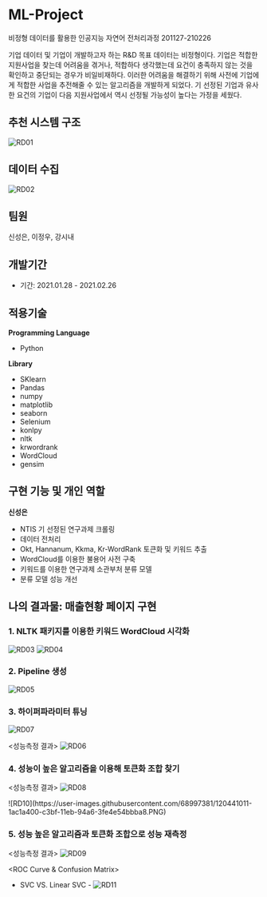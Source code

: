 # ML-Project
비정형 데이터를 활용한 인공지능 자연어 전처리과정 201127-210226

기업 데이터 및 기업이 개발하고자 하는 R&D 목표 데이터는 비정형이다. 
기업은 적합한 지원사업을 찾는데 어려움을 겪거나, 적합하다 생각했는데 요건이 충족하지 않는 것을 확인하고 중단되는 경우가 비일비재하다. 
이러한 어려움을 해결하기 위해 사전에 기업에게 적합한 사업을 추전해줄 수 있는 알고리즘을 개발하게 되었다. 기 선정된 기업과 유사한 요건의 기업이 다음 지원사업에서 역시 선정될 가능성이 높다는
가정을 세웠다.


## 추천 시스템 구조
![RD01](https://user-images.githubusercontent.com/68997381/120438370-40997980-c3bc-11eb-9913-2a08bd27a8cc.PNG)


## 데이터 수집
![RD02](https://user-images.githubusercontent.com/68997381/120438581-85251500-c3bc-11eb-842c-d09d7e516bbb.PNG)


## 팀원

신성은, 이정우, 강시내

## 개발기간 

- 기간: 2021.01.28 - 2021.02.26

## 적용기술

**Programming Language**
- Python

**Library**
- SKlearn
- Pandas
- numpy
- matplotlib
- seaborn
- Selenium
- konlpy
- nltk
- krwordrank
- WordCloud
- gensim


## 구현 기능 및 개인 역할

**신성은**

- NTIS 기 선정된 연구과제 크롤링
- 데이터 전처리
- Okt, Hannanum, Kkma, Kr-WordRank 토큰화 및 키워드 추출
- WordCloud를 이용한 불용어 사전 구축
- 키워드를 이용한 연구과제 소관부처 분류 모델
- 분류 모델 성능 개선


## 나의 결과물: 매출현황 페이지 구현

### 1. NLTK 패키지를 이용한 키워드 WordCloud 시각화
![RD03](https://user-images.githubusercontent.com/68997381/120440059-2b254f00-c3be-11eb-9a36-eebdb34bcc2b.PNG)
![RD04](https://user-images.githubusercontent.com/68997381/120440066-2d87a900-c3be-11eb-8da1-66b84f0c1750.PNG)


### 2. Pipeline 생성
![RD05](https://user-images.githubusercontent.com/68997381/120440125-3c6e5b80-c3be-11eb-8323-637b6268d0ee.PNG)


### 3. 하이퍼파라미터 튜닝
![RD07](https://user-images.githubusercontent.com/68997381/120440232-4f812b80-c3be-11eb-9f77-41cec8a53209.PNG)

<성능측정 결과>
![RD06](https://user-images.githubusercontent.com/68997381/120440413-7b041600-c3be-11eb-9f27-d50d476974b8.PNG)


### 4. 성능이 높은 알고리즘을 이용해 토큰화 조합 찾기
<성능측정 결과>
![RD08](https://user-images.githubusercontent.com/68997381/120440479-8fe0a980-c3be-11eb-96cd-9798ff8f6cac.PNG)


<ROC Curve>
![RD10](https://user-images.githubusercontent.com/68997381/120441011-1ac1a400-c3bf-11eb-94a6-3fe4e54bbba8.PNG)
  
### 5. 성능 높은 알고리즘과 토큰화 조합으로 성능 재측정
<성능측정 결과>
![RD09](https://user-images.githubusercontent.com/68997381/120440610-b1419580-c3be-11eb-8a0e-328718611b4e.PNG)

<ROC Curve & Confusion Matrix>
  - SVC VS. Linear SVC -
  ![RD11](https://user-images.githubusercontent.com/68997381/120440829-e948d880-c3be-11eb-8401-280a279ce8f2.PNG)






